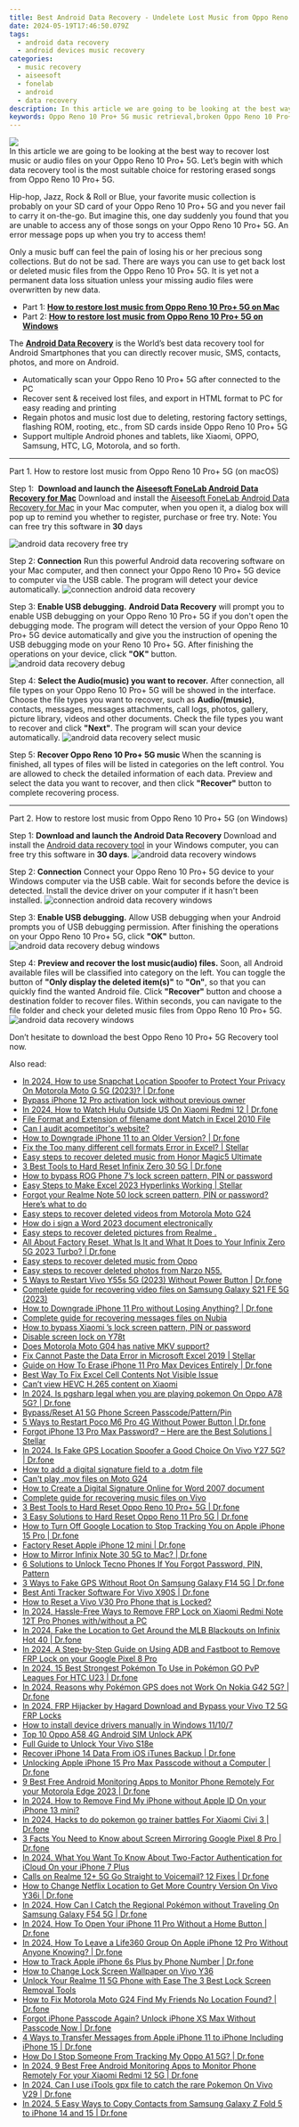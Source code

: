 ```yaml
---
title: Best Android Data Recovery - Undelete Lost Music from Oppo Reno 10 Pro+ 5G
date: 2024-05-19T17:46:50.079Z
tags: 
  - android data recovery
  - android devices music recovery
categories: 
  - music recovery
  - aiseesoft
  - fonelab
  - android
  - data recovery
description: In this article we are going to be looking at the best way to recover lost music or audio files on your Oppo Reno 10 Pro+ 5G. Let’s begin with which data recovery tool is the most suitable choice for restoring erased songs from Oppo Reno 10 Pro+ 5G.
keywords: Oppo Reno 10 Pro+ 5G music retrieval,broken Oppo Reno 10 Pro+ 5G music recovery solution,Oppo Reno 10 Pro+ 5G music recovery,save lost music on Oppo Reno 10 Pro+ 5G,save lost songs on Oppo Reno 10 Pro+ 5G,broken Oppo Reno 10 Pro+ 5G songs recovery solution,Oppo Reno 10 Pro+ 5G deleted music,Oppo Reno 10 Pro+ 5G music disappear,lost all song in Oppo Reno 10 Pro+ 5G again,how to recover song on Oppo Reno 10 Pro+ 5G,Oppo Reno 10 Pro+ 5G retrieve deleted song,how to recover deleted music in Oppo Reno 10 Pro+ 5G
---
```


<img src="https://img0mobiles.techidaily.com/images/best-assets/devices/oppo/oppo-reno-10-proplus-5g/5.jpg" class="atpl-imgstyle"  />

<div class="atpl-content atpl-for-fonelab-android recover-music">

<div class="atpl-post-description-part-1">
In this article we are going to be looking at the best way to recover lost music or audio files on your Oppo Reno 10 Pro+ 5G. Let’s begin with which data recovery tool is the most suitable choice for restoring erased songs from Oppo Reno 10 Pro+ 5G.
</div>



<div class="atpl-post-description-part-2">
<div class="tpl-content-sub-paragraph-normal">
  <p>
    Hip-hop, Jazz, Rock & Roll or Blue, your favorite music collection is probably on your SD card of your Oppo Reno 10 Pro+ 5G and you never fail to carry it on-the-go. But imagine this, one day suddenly you found that you are unable to access any of those songs on your Oppo Reno 10 Pro+ 5G. An error message pops up when you try to access them!
  </p>
  <p>
    Only a music buff can feel the pain of losing his or her precious song collections. But do not be sad. There are ways you can use to get back lost or deleted music files from the Oppo Reno 10 Pro+ 5G. It is yet not a permanent data loss situation unless your missing audio files were overwritten by new data.
  </p>
</div>
</div>

<ul>
  <li>Part 1: <strong><a href="#p1">How to restore lost music from Oppo Reno 10 Pro+ 5G on Mac</a></strong></li>
  <li>Part 2: <strong><a href="#p2">How to restore lost music from Oppo Reno 10 Pro+ 5G on Windows</a></strong></li>
</ul>


<div class="atpl-post-description-part-3">
<div class="tpl-content-sub-paragraph-normal">
  <p>
      The <a href="https://tools.techidaily.com/aiseesoft-android-data-recovery/" ><strong>Android Data Recovery</strong></a> is the World’s best data recovery tool for Android Smartphones that you can directly recover music, SMS, contacts, photos, and more on Android.
  </p>
  <ul class="tpl-content-sub-paragraph-ul-style">
    <li>Automatically scan your Oppo Reno 10 Pro+ 5G after connected to the PC</li>
    <li>Recover sent & received lost files, and export in HTML format to PC for easy reading and printing</li>
    <li>Regain photos and music lost due to deleting, restoring factory settings, flashing ROM, rooting, etc., from SD cards inside Oppo Reno 10 Pro+ 5G</li>
    <li>Support multiple Android phones and tablets, like Xiaomi, OPPO, Samsung, HTC, LG, Motorola, and so forth.</li>
  </ul>
</div>
</div>



<!-- Part 1 -->
<a id="p1" name="p1" ></a><hr>

<div>
  <span class="atpl-step-part-style">Part 1. How to restore lost music from Oppo Reno 10 Pro+ 5G (on macOS)</span>
</div>

<span class="atpl-stepstyle-a"><span>Step 1: </span></span> <strong>Download and launch the <a href="https://tools.techidaily.com/aiseesoft-android-data-recovery-for-mac/" >Aiseesoft FoneLab Android Data Recovery for Mac</a></strong>
Download and install the <a href="https://tools.techidaily.com/aiseesoft-android-data-recovery-for-mac/" >Aiseesoft FoneLab Android Data Recovery for Mac</a> in your Mac computer, when you open it, a dialog box will pop up to remind you whether to register, purchase or free try.
Note: You can free try this software in <strong>30</strong> days

<img src="https://tools.techidaily.com/images/apps/aiseesoft/android-data-recovery/mac-free-try.png" class="atpl-imgstyle" alt="android data recovery free try" />

<span class="atpl-stepstyle-a"><span>Step 2: </span></span> <strong>Connection</strong>
Run this powerful Android data recovering software on your Mac computer, and then connect your Oppo Reno 10 Pro+ 5G device to computer via the USB cable. The program will detect your device automatically.
<img src="https://tools.techidaily.com/images/apps/aiseesoft/android-data-recovery/mac-connection-interface.jpg" class="atpl-imgstyle" alt="connection android data recovery" />

<span class="atpl-stepstyle-a"><span>Step 3: </span></span> <strong>Enable USB debugging.</strong>
<strong>Android Data Recovery</strong> will prompt you to enable USB debugging on your Oppo Reno 10 Pro+ 5G if you don't open the debugging mode. The program will detect the version of your Oppo Reno 10 Pro+ 5G device automatically and give you the instruction of opening the USB debugging mode on your Reno 10 Pro+ 5G. After finishing the operations on your device, click <strong>"OK"</strong> button.
<img src="https://tools.techidaily.com/images/apps/aiseesoft/android-data-recovery/mac-android-usb-debug.jpg"  class="atpl-imgstyle" alt="android data recovery debug" />

<span class="atpl-stepstyle-a"><span>Step 4: </span></span> <strong>Select the Audio(music) you want to recover.</strong>
After connection, all file types on your Oppo Reno 10 Pro+ 5G will be showed in the interface. Choose the file types you want to recover, such as <strong>Audio/(music)</strong>, contacts, messages, messages attachments, call logs, photos, gallery, picture library, videos and other documents. Check the file types you want to recover and click <b>"Next"</b>. The program will scan your device automatically.
<img src="https://tools.techidaily.com/images/apps/aiseesoft/android-data-recovery/mac-choose-type-music.jpg" class="atpl-imgstyle" alt="android data recovery select music" />

<span class="atpl-stepstyle-a"><span>Step 5: </span></span> <strong>Recover Oppo Reno 10 Pro+ 5G music</strong>
When the scanning is finished, all types of files will be listed in categories on the left control. You are allowed to check the detailed information of each data. Preview and select the data you want to recover, and then click <b>"Recover"</b> button to complete recovering process.


<a id="p2" name="p2"></a><hr>

<!-- Part 2 -->
<div>
  <span class="atpl-step-part-style">Part 2. How to restore lost music from Oppo Reno 10 Pro+ 5G (on Windows)</span>
</div>

<span class="atpl-stepstyle-a"><span>Step 1: </span></span> <strong>Download and launch the Android Data Recovery</strong>
Download and install the <a href="https://tools.techidaily.com/aiseesoft-android-data-recovery-for-win/" >Android data recovery tool</a> in your Windows computer, you can free try this software in <b>30 days</b>.
<img src="https://tools.techidaily.com/images/apps/aiseesoft/android-data-recovery/win-start-interface.png"  class="atpl-imgstyle" alt="android data recovery windows" />

<span class="atpl-stepstyle-a"><span>Step 2: </span></span> <strong>Connection</strong>
Connect your Oppo Reno 10 Pro+ 5G device to your Windows computer via the USB cable. Wait for seconds before the device is detected. Install the device driver on your computer if it hasn't been installed.
<img src="https://tools.techidaily.com/images/apps/aiseesoft/android-data-recovery/win-connection-interface.png" class="atpl-imgstyle" alt="connection android data recovery windows" />

<span class="atpl-stepstyle-a"><span>Step 3: </span></span> <strong>Enable USB debugging.</strong>
Allow USB debugging when your Android prompts you of USB debugging permission. After finishing the operations on your Oppo Reno 10 Pro+ 5G, click <b>"OK"</b> button.
<img src="https://tools.techidaily.com/images/apps/aiseesoft/android-data-recovery/win-android-usb-debug.png" class="atpl-imgstyle" alt="android data recovery debug windows" />

<span class="atpl-stepstyle-a"><span>Step 4: </span></span> <strong>Preview and recover the lost music(audio) files.</strong>
Soon, all Android available files will be classified into category on the left. You can toggle the button of <b>"Only display the deleted item(s)"</b> to <b>"On"</b>, so that you can quickly find the wanted Android file. Click <b>"Recover"</b> button and choose a destination folder to recover files. Within seconds, you can navigate to the file folder and check your deleted music files from Oppo Reno 10 Pro+ 5G.
<img src="https://tools.techidaily.com/images/apps/aiseesoft/android-data-recovery/win-recover-music.jpg" class="atpl-imgstyle" alt="android data recovery windows" />

<div class="atpl-post-description-part-4">
<div class="tpl-content-sub-paragraph-normal">
    <p>
        Don’t hesitate to download the best Oppo Reno 10 Pro+ 5G Recovery tool now.
    </p>
</div>
</div>


<ins class="adsbygoogle"
     style="display:block"
     data-ad-client="ca-pub-7571918770474297"
     data-ad-slot="8358498916"
     data-ad-format="auto"
     data-full-width-responsive="true"></ins>



</div>
<ins class="adsbygoogle"
    style="display:block"
    data-ad-format="autorelaxed"
    data-ad-client="ca-pub-7571918770474297"
    data-ad-slot="1223367746"></ins>

<span class="atpl-alsoreadstyle">Also read:</span>
<div><ul>
<li><a href="https://phone-solutions.techidaily.com/in-2024-how-to-use-snapchat-location-spoofer-to-protect-your-privacy-on-motorola-moto-g-5g-2023-drfone-by-drfone-virtual-android/"><u>In 2024, How to use Snapchat Location Spoofer to Protect Your Privacy On Motorola Moto G 5G (2023)? | Dr.fone</u></a></li>
<li><a href="https://phone-solutions.techidaily.com/bypass-iphone-12-pro-activation-lock-without-previous-owner-by-drfone-ios-unlock-ios-unlock/"><u>Bypass iPhone 12 Pro activation lock without previous owner</u></a></li>
<li><a href="https://phone-solutions.techidaily.com/in-2024-how-to-watch-hulu-outside-us-on-xiaomi-redmi-12-drfone-by-drfone-virtual-android/"><u>In 2024, How to Watch Hulu Outside US On Xiaomi Redmi 12 | Dr.fone</u></a></li>
<li><a href="https://phone-solutions.techidaily.com/file-format-and-extension-of-filename-dont-match-in-excel-2010-file-by-stellar-guide/"><u>File Format and Extension of filename dont Match in Excel 2010 File</u></a></li>
<li><a href="https://phone-solutions.techidaily.com/can-i-audit-acompetitor-s-website-by-link-assistant-website-auditor-website-auditor/"><u>Can I audit acompetitor's website?</u></a></li>
<li><a href="https://phone-solutions.techidaily.com/how-to-downgrade-iphone-11-to-an-older-version-drfone-by-drfone-ios-system-repair-ios-system-repair/"><u>How to Downgrade iPhone 11 to an Older Version? | Dr.fone</u></a></li>
<li><a href="https://phone-solutions.techidaily.com/fix-the-too-many-different-cell-formats-error-in-excel-stellar-by-stellar-guide/"><u>Fix the Too many different cell formats Error in Excel? | Stellar</u></a></li>
<li><a href="https://phone-solutions.techidaily.com/easy-steps-to-recover-deleted-music-from-honor-magic5-ultimate-by-fonelab-android-recover-music/"><u>Easy steps to recover deleted music from Honor Magic5 Ultimate</u></a></li>
<li><a href="https://phone-solutions.techidaily.com/3-best-tools-to-hard-reset-infinix-zero-30-5g-drfone-by-drfone-reset-android-reset-android/"><u>3 Best Tools to Hard Reset Infinix Zero 30 5G | Dr.fone</u></a></li>
<li><a href="https://phone-solutions.techidaily.com/how-to-bypass-rog-phone-7-s-lock-screen-pattern-pin-or-password-by-drfone-android-unlock-android-unlock/"><u>How to bypass ROG Phone 7’s lock screen pattern, PIN or password</u></a></li>
<li><a href="https://phone-solutions.techidaily.com/easy-steps-to-make-excel-2023-hyperlinks-working-stellar-by-stellar-guide/"><u>Easy Steps to Make Excel 2023 Hyperlinks Working | Stellar</u></a></li>
<li><a href="https://phone-solutions.techidaily.com/forgot-your-realme-note-50-lock-screen-pattern-pin-or-password-here-s-what-to-do-by-drfone-android-unlock-android-unlock/"><u>Forgot your Realme Note 50 lock screen pattern, PIN or password? Here’s what to do</u></a></li>
<li><a href="https://phone-solutions.techidaily.com/easy-steps-to-recover-deleted-videos-from-motorola-moto-g24-by-fonelab-android-recover-video/"><u>Easy steps to recover deleted videos from Motorola Moto G24</u></a></li>
<li><a href="https://phone-solutions.techidaily.com/how-do-i-sign-a-word-2023-document-electronically-by-ldigisigner-sign-a-word-sign-a-word/"><u>How do i sign a Word 2023 document electronically</u></a></li>
<li><a href="https://phone-solutions.techidaily.com/easy-steps-to-recover-deleted-pictures-from-realme-by-fonelab-android-recover-pictures/"><u>Easy steps to recover deleted pictures from Realme .</u></a></li>
<li><a href="https://phone-solutions.techidaily.com/all-about-factory-reset-what-is-it-and-what-it-does-to-your-infinix-zero-5g-2023-turbo-drfone-by-drfone-reset-android-reset-android/"><u>All About Factory Reset, What Is It and What It Does to Your Infinix Zero 5G 2023 Turbo? | Dr.fone</u></a></li>
<li><a href="https://phone-solutions.techidaily.com/easy-steps-to-recover-deleted-music-from-oppo-by-fonelab-android-recover-music/"><u>Easy steps to recover deleted music from Oppo</u></a></li>
<li><a href="https://phone-solutions.techidaily.com/easy-steps-to-recover-deleted-photos-from-narzo-n55-by-fonelab-android-recover-photos/"><u>Easy steps to recover deleted photos from Narzo N55.</u></a></li>
<li><a href="https://phone-solutions.techidaily.com/5-ways-to-restart-vivo-y55s-5g-2023-without-power-button-drfone-by-drfone-reset-android-reset-android/"><u>5 Ways to Restart Vivo Y55s 5G (2023) Without Power Button | Dr.fone</u></a></li>
<li><a href="https://phone-solutions.techidaily.com/complete-guide-for-recovering-video-files-on-samsung-galaxy-s21-fe-5g-2023-by-fonelab-android-recover-video/"><u>Complete guide for recovering video files on Samsung Galaxy S21 FE 5G (2023)</u></a></li>
<li><a href="https://phone-solutions.techidaily.com/how-to-downgrade-iphone-11-pro-without-losing-anything-drfone-by-drfone-ios-system-repair-ios-system-repair/"><u>How to Downgrade iPhone 11 Pro without Losing Anything? | Dr.fone</u></a></li>
<li><a href="https://phone-solutions.techidaily.com/complete-guide-for-recovering-messages-files-on-nubia-by-fonelab-android-recover-messages/"><u>Complete guide for recovering messages files on Nubia</u></a></li>
<li><a href="https://phone-solutions.techidaily.com/how-to-bypass-xiaomi-s-lock-screen-pattern-pin-or-password-by-drfone-android-unlock-android-unlock/"><u>How to bypass Xiaomi ’s lock screen pattern, PIN or password</u></a></li>
<li><a href="https://phone-solutions.techidaily.com/disable-screen-lock-on-y78t-by-drfone-android-unlock-android-unlock/"><u>Disable screen lock on Y78t</u></a></li>
<li><a href="https://phone-solutions.techidaily.com/does-motorola-moto-g04-has-native-mkv-support-by-aiseesoft-video-converter-play-mkv-on-android/"><u>Does Motorola Moto G04 has native MKV support?</u></a></li>
<li><a href="https://phone-solutions.techidaily.com/fix-cannot-paste-the-data-error-in-microsoft-excel-2019-stellar-by-stellar-guide/"><u>Fix Cannot Paste the Data Error in Microsoft Excel 2019 | Stellar</u></a></li>
<li><a href="https://phone-solutions.techidaily.com/guide-on-how-to-erase-iphone-11-pro-max-devices-entirely-drfone-by-drfone-ios-full-data-eraser-ios-full-data-eraser/"><u>Guide on How To Erase iPhone 11 Pro Max Devices Entirely | Dr.fone</u></a></li>
<li><a href="https://phone-solutions.techidaily.com/best-way-to-fix-excel-cell-contents-not-visible-issue-by-stellar-guide/"><u>Best Way To Fix Excel Cell Contents Not Visible Issue</u></a></li>
<li><a href="https://phone-solutions.techidaily.com/cant-view-hevc-h265-content-on-xiaomi-by-aiseesoft-video-converter-play-hevc-video-on-android/"><u>Can’t view HEVC H.265 content on Xiaomi</u></a></li>
<li><a href="https://phone-solutions.techidaily.com/in-2024-is-pgsharp-legal-when-you-are-playing-pokemon-on-oppo-a78-5g-drfone-by-drfone-virtual-android/"><u>In 2024, Is pgsharp legal when you are playing pokemon On Oppo A78 5G? | Dr.fone</u></a></li>
<li><a href="https://phone-solutions.techidaily.com/bypassreset-a1-5g-phone-screen-passcodepatternpin-by-drfone-android-unlock-android-unlock/"><u>Bypass/Reset A1 5G Phone Screen Passcode/Pattern/Pin</u></a></li>
<li><a href="https://phone-solutions.techidaily.com/5-ways-to-restart-poco-m6-pro-4g-without-power-button-drfone-by-drfone-reset-android-reset-android/"><u>5 Ways to Restart Poco M6 Pro 4G Without Power Button | Dr.fone</u></a></li>
<li><a href="https://phone-solutions.techidaily.com/forgot-iphone-13-pro-max-password-here-are-the-best-solutions-stellar-by-stellar-data-recovery-ios-iphone-data-recovery/"><u>Forgot iPhone 13 Pro Max Password? – Here are the Best Solutions | Stellar</u></a></li>
<li><a href="https://phone-solutions.techidaily.com/in-2024-is-fake-gps-location-spoofer-a-good-choice-on-vivo-y27-5g-drfone-by-drfone-virtual-android/"><u>In 2024, Is Fake GPS Location Spoofer a Good Choice On Vivo Y27 5G? | Dr.fone</u></a></li>
<li><a href="https://phone-solutions.techidaily.com/how-to-add-a-digital-signature-field-to-a-dotm-file-by-ldigisigner-sign-a-word-sign-a-word/"><u>How to add a digital signature field to a .dotm file</u></a></li>
<li><a href="https://phone-solutions.techidaily.com/can-t-play-mov-files-on-moto-g24-by-aiseesoft-video-converter-play-mov-on-android/"><u>Can't play .mov files on Moto G24</u></a></li>
<li><a href="https://phone-solutions.techidaily.com/how-to-create-a-digital-signature-online-for-word-2007-document-by-ldigisigner-sign-a-word-sign-a-word/"><u>How to Create a Digital Signature Online for Word 2007 document</u></a></li>
<li><a href="https://phone-solutions.techidaily.com/complete-guide-for-recovering-music-files-on-vivo-by-fonelab-android-recover-music/"><u>Complete guide for recovering music files on Vivo</u></a></li>
<li><a href="https://phone-solutions.techidaily.com/3-best-tools-to-hard-reset-oppo-reno-10-proplus-5g-drfone-by-drfone-reset-android-reset-android/"><u>3 Best Tools to Hard Reset Oppo Reno 10 Pro+ 5G | Dr.fone</u></a></li>
<li><a href="https://phone-solutions.techidaily.com/3-easy-solutions-to-hard-reset-oppo-reno-11-pro-5g-drfone-by-drfone-reset-android-reset-android/"><u>3 Easy Solutions to Hard Reset Oppo Reno 11 Pro 5G | Dr.fone</u></a></li>
<li><a href="https://ios-location-track.techidaily.com/how-to-turn-off-google-location-to-stop-tracking-you-on-apple-iphone-15-pro-drfone-by-drfone-virtual-ios/"><u>How to Turn Off Google Location to Stop Tracking You on Apple iPhone 15 Pro | Dr.fone</u></a></li>
<li><a href="https://techidaily.com/factory-reset-apple-iphone-12-mini-drfone-by-drfone-ios-system-repair-ios-system-repair/"><u>Factory Reset Apple iPhone 12 mini | Dr.fone</u></a></li>
<li><a href="https://screen-mirror.techidaily.com/how-to-mirror-infinix-note-30-5g-to-mac-drfone-by-drfone-android/"><u>How to Mirror Infinix Note 30 5G to Mac? | Dr.fone</u></a></li>
<li><a href="https://unlock-android.techidaily.com/6-solutions-to-unlock-tecno-phones-if-you-forgot-password-pin-pattern-by-drfone-android/"><u>6 Solutions to Unlock Tecno Phones If You Forgot Password, PIN, Pattern</u></a></li>
<li><a href="https://location-fake.techidaily.com/3-ways-to-fake-gps-without-root-on-samsung-galaxy-f14-5g-drfone-by-drfone-virtual-android/"><u>3 Ways to Fake GPS Without Root On Samsung Galaxy F14 5G | Dr.fone</u></a></li>
<li><a href="https://android-location-track.techidaily.com/best-anti-tracker-software-for-vivo-x90s-drfone-by-drfone-virtual-android/"><u>Best Anti Tracker Software For Vivo X90S | Dr.fone</u></a></li>
<li><a href="https://unlock-android.techidaily.com/how-to-reset-a-vivo-v30-pro-phone-that-is-locked-by-drfone-android/"><u>How to Reset a Vivo V30 Pro Phone that is Locked?</u></a></li>
<li><a href="https://bypass-frp.techidaily.com/in-2024-hassle-free-ways-to-remove-frp-lock-on-xiaomi-redmi-note-12t-pro-phones-withwithout-a-pc-by-drfone-android/"><u>In 2024, Hassle-Free Ways to Remove FRP Lock on Xiaomi Redmi Note 12T Pro Phones with/without a PC</u></a></li>
<li><a href="https://review-topics.techidaily.com/in-2024-fake-the-location-to-get-around-the-mlb-blackouts-on-infinix-hot-40-drfone-by-drfone-virtual-android/"><u>In 2024, Fake the Location to Get Around the MLB Blackouts on Infinix Hot 40 | Dr.fone</u></a></li>
<li><a href="https://bypass-frp.techidaily.com/in-2024-a-step-by-step-guide-on-using-adb-and-fastboot-to-remove-frp-lock-on-your-google-pixel-8-pro-by-drfone-android/"><u>In 2024, A Step-by-Step Guide on Using ADB and Fastboot to Remove FRP Lock on your Google Pixel 8 Pro</u></a></li>
<li><a href="https://android-pokemon-go.techidaily.com/in-2024-15-best-strongest-pokemon-to-use-in-pokemon-go-pvp-leagues-for-htc-u23-drfone-by-drfone-virtual-android/"><u>In 2024, 15 Best Strongest Pokémon To Use in Pokémon GO PvP Leagues For HTC U23 | Dr.fone</u></a></li>
<li><a href="https://android-pokemon-go.techidaily.com/in-2024-reasons-why-pokemon-gps-does-not-work-on-nokia-g42-5g-drfone-by-drfone-virtual-android/"><u>In 2024, Reasons why Pokémon GPS does not Work On Nokia G42 5G? | Dr.fone</u></a></li>
<li><a href="https://bypass-frp.techidaily.com/in-2024-frp-hijacker-by-hagard-download-and-bypass-your-vivo-t2-5g-frp-locks-by-drfone-android/"><u>In 2024, FRP Hijacker by Hagard Download and Bypass your Vivo T2 5G FRP Locks</u></a></li>
<li><a href="https://blog-min.techidaily.com/how-to-install-device-drivers-manually-in-windows-11107-by-drivereasy-guide/"><u>How to install device drivers manually in Windows 11/10/7</u></a></li>
<li><a href="https://sim-unlock.techidaily.com/top-10-oppo-a58-4g-android-sim-unlock-apk-by-drfone-android/"><u>Top 10 Oppo A58 4G Android SIM Unlock APK</u></a></li>
<li><a href="https://unlock-android.techidaily.com/full-guide-to-unlock-your-vivo-s18e-by-drfone-android/"><u>Full Guide to Unlock Your Vivo S18e</u></a></li>
<li><a href="https://review-topics.techidaily.com/recover-iphone-14-data-from-ios-itunes-backup-drfone-by-drfone-ios-data-recovery-ios-data-recovery/"><u>Recover iPhone 14 Data From iOS iTunes Backup | Dr.fone</u></a></li>
<li><a href="https://iphone-unlock.techidaily.com/unlocking-apple-iphone-15-pro-max-passcode-without-a-computer-drfone-by-drfone-ios/"><u>Unlocking Apple iPhone 15 Pro Max Passcode without a Computer | Dr.fone</u></a></li>
<li><a href="https://android-location.techidaily.com/9-best-free-android-monitoring-apps-to-monitor-phone-remotely-for-your-motorola-edge-2023-drfone-by-drfone-virtual/"><u>9 Best Free Android Monitoring Apps to Monitor Phone Remotely For your Motorola Edge 2023 | Dr.fone</u></a></li>
<li><a href="https://activate-lock.techidaily.com/in-2024-how-to-remove-find-my-iphone-without-apple-id-on-your-iphone-13-mini-by-drfone-ios/"><u>In 2024, How to Remove Find My iPhone without Apple ID On your iPhone 13 mini?</u></a></li>
<li><a href="https://change-location.techidaily.com/in-2024-hacks-to-do-pokemon-go-trainer-battles-for-xiaomi-civi-3-drfone-by-drfone-virtual-android/"><u>In 2024, Hacks to do pokemon go trainer battles For Xiaomi Civi 3 | Dr.fone</u></a></li>
<li><a href="https://screen-mirror.techidaily.com/3-facts-you-need-to-know-about-screen-mirroring-google-pixel-8-pro-drfone-by-drfone-android/"><u>3 Facts You Need to Know about Screen Mirroring Google Pixel 8 Pro | Dr.fone</u></a></li>
<li><a href="https://activate-lock.techidaily.com/in-2024-what-you-want-to-know-about-two-factor-authentication-for-icloud-on-your-iphone-7-plus-by-drfone-ios/"><u>In 2024, What You Want To Know About Two-Factor Authentication for iCloud On your iPhone 7 Plus</u></a></li>
<li><a href="https://howto.techidaily.com/calls-on-realme-12plus-5g-go-straight-to-voicemail-12-fixes-drfone-by-drfone-fix-android-problems-fix-android-problems/"><u>Calls on Realme 12+ 5G Go Straight to Voicemail? 12 Fixes | Dr.fone</u></a></li>
<li><a href="https://fake-location.techidaily.com/how-to-change-netflix-location-to-get-more-country-version-on-vivo-y36i-drfone-by-drfone-virtual-android/"><u>How to Change Netflix Location to Get More Country Version On Vivo Y36i | Dr.fone</u></a></li>
<li><a href="https://change-location.techidaily.com/in-2024-how-can-i-catch-the-regional-pokemon-without-traveling-on-samsung-galaxy-f54-5g-drfone-by-drfone-virtual-android/"><u>In 2024, How Can I Catch the Regional Pokémon without Traveling On Samsung Galaxy F54 5G | Dr.fone</u></a></li>
<li><a href="https://iphone-unlock.techidaily.com/in-2024-how-to-open-your-iphone-11-pro-without-a-home-button-drfone-by-drfone-ios/"><u>In 2024, How To Open Your iPhone 11 Pro Without a Home Button | Dr.fone</u></a></li>
<li><a href="https://location-social.techidaily.com/in-2024-how-to-leave-a-life360-group-on-apple-iphone-12-pro-without-anyone-knowing-drfone-by-drfone-virtual-ios/"><u>In 2024, How To Leave a Life360 Group On Apple iPhone 12 Pro Without Anyone Knowing? | Dr.fone</u></a></li>
<li><a href="https://ios-location-track.techidaily.com/how-to-track-apple-iphone-6s-plus-by-phone-number-drfone-by-drfone-virtual-ios/"><u>How to Track Apple iPhone 6s Plus by Phone Number | Dr.fone</u></a></li>
<li><a href="https://android-unlock.techidaily.com/how-to-change-lock-screen-wallpaper-on-vivo-y36-by-drfone-android/"><u>How to Change Lock Screen Wallpaper on Vivo Y36</u></a></li>
<li><a href="https://easy-unlock-android.techidaily.com/unlock-your-realme-11-5g-phone-with-ease-the-3-best-lock-screen-removal-tools-by-drfone-android/"><u>Unlock Your Realme 11 5G Phone with Ease The 3 Best Lock Screen Removal Tools</u></a></li>
<li><a href="https://fake-location.techidaily.com/how-to-fix-motorola-moto-g24-find-my-friends-no-location-found-drfone-by-drfone-virtual-android/"><u>How to Fix Motorola Moto G24 Find My Friends No Location Found? | Dr.fone</u></a></li>
<li><a href="https://iphone-unlock.techidaily.com/forgot-iphone-passcode-again-unlock-iphone-xs-max-without-passcode-now-drfone-by-drfone-ios/"><u>Forgot iPhone Passcode Again? Unlock iPhone XS Max Without Passcode Now | Dr.fone</u></a></li>
<li><a href="https://iphone-transfer.techidaily.com/4-ways-to-transfer-messages-from-apple-iphone-11-to-iphone-including-iphone-15-drfone-by-drfone-transfer-from-ios/"><u>4 Ways to Transfer Messages from Apple iPhone 11 to iPhone Including iPhone 15 | Dr.fone</u></a></li>
<li><a href="https://android-location-track.techidaily.com/how-do-i-stop-someone-from-tracking-my-oppo-a1-5g-drfone-by-drfone-virtual-android/"><u>How Do I Stop Someone From Tracking My Oppo A1 5G? | Dr.fone</u></a></li>
<li><a href="https://android-location.techidaily.com/in-2024-9-best-free-android-monitoring-apps-to-monitor-phone-remotely-for-your-xiaomi-redmi-12-5g-drfone-by-drfone-virtual/"><u>In 2024, 9 Best Free Android Monitoring Apps to Monitor Phone Remotely For your Xiaomi Redmi 12 5G | Dr.fone</u></a></li>
<li><a href="https://change-location.techidaily.com/in-2024-can-i-use-itools-gpx-file-to-catch-the-rare-pokemon-on-vivo-v29-drfone-by-drfone-virtual-android/"><u>In 2024, Can I use iTools gpx file to catch the rare Pokemon On Vivo V29 | Dr.fone</u></a></li>
<li><a href="https://android-transfer.techidaily.com/in-2024-5-easy-ways-to-copy-contacts-from-samsung-galaxy-z-fold-5-to-iphone-14-and-15-drfone-by-drfone-transfer-from-android-transfer-from-android/"><u>In 2024, 5 Easy Ways to Copy Contacts from Samsung Galaxy Z Fold 5 to iPhone 14 and 15 | Dr.fone</u></a></li>
</ul></div>


